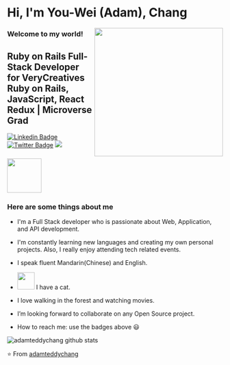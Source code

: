 <h1> Hi, I'm You-Wei (Adam), Chang</h1>
<img align='right' src="https://user-images.githubusercontent.com/63560332/139526775-c5ba01e1-6210-46af-94a7-83939c8542dc.gif" height="300">
<h3>Welcome to my world!</h3>
<h2>Ruby on Rails Full-Stack Developer for VeryCreatives <br>
 Ruby on Rails, JavaScript, React Redux | Microverse Grad</h2>
 
[![Linkedin Badge](https://img.shields.io/badge/-Adam%20Chang-blue?style=flat-square&logo=Linkedin&logoColor=white&link=https://www.linkedin.com/in/adamteddychang/)](https://www.linkedin.com/in/adamteddychang/)
[![Twitter Badge](https://img.shields.io/badge/-@AdamChang3_-1ca0f1?style=flat-square&labelColor=1ca0f1&logo=twitter&logoColor=white&link=https://twitter.com/AdamChang3)](https://twitter.com/AdamChang3)
[![](https://img.shields.io/badge/-Portfolio-brightgreen)](https://adamteddychang.netlify.app/)

### <img src="https://media.giphy.com/media/LVrHEIxyJRaq89XlwN/giphy.gif" width="80"> 
### Here are some things about me


-  I'm a Full Stack developer who is passionate about Web, Application, and API development.

-  I'm constantly learning new languages and creating my own personal projects. Also, I really enjoy attending tech related events.

-  I speak fluent Mandarin(Chinese) and English.

- <img src="https://media.giphy.com/media/quqvgJL5aA4edF2eDX/giphy.gif" height="40"> I have a cat. 

-  I love walking in the forest and watching movies.

-  I’m looking forward to collaborate on any Open Source project.

-  How to reach me: use the badges above 😃

![adamteddychang github stats](https://github-readme-stats.vercel.app/api?username=adamteddychang&show_icons=true)

⭐️ From [adamteddychang](https://github.com/adamteddychang)

